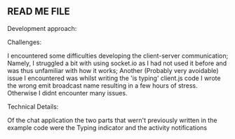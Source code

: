 ## READ ME FILE

Development approach:



Challenges:

I encountered some difficulties developing the client-server communication;
Namely, I struggled a bit with using socket.io as I had not used it before and was thus unfamiliar with how it works;
Another (Probably very avoidable) issue I encountered was whilst writing the 'is typing' client.js code I wrote the wrong emit broadcast name resulting in a few hours of stress.
Otherwise I didnt encounter many issues. 

Technical Details:

Of the chat application the two parts that wern't previously written in the example code were the Typing indicator and the activity notifications